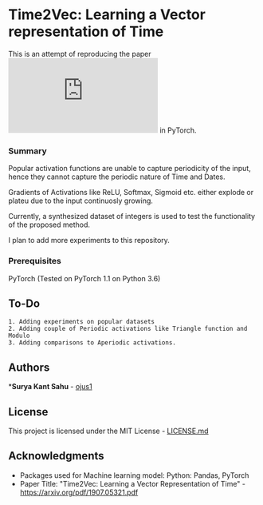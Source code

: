 # Time2Vec: Learning a Vector representation of Time

This is an attempt of reproducing the paper !["Time2Vec: Learning a Vector Representation of Time"](https://arxiv.org/pdf/1907.05321.pdf) in PyTorch.

### Summary
Popular activation functions are unable to capture periodicity of the input, hence they cannot capture the periodic nature of Time and Dates.

Gradients of Activations like ReLU, Softmax, Sigmoid etc. either explode or plateu due to the input continuosly growing.

Currently, a synthesized dataset of integers is used to test the functionality of the proposed method. 

I plan to add more experiments to this repository.

### Prerequisites

PyTorch (Tested on PyTorch 1.1 on Python 3.6)

## To-Do
    1. Adding experiments on popular datasets
    2. Adding couple of Periodic activations like Triangle function and Modulo
    3. Adding comparisons to Aperiodic activations.

## Authors

***Surya Kant Sahu** - [ojus1](https://github.com/ojus1)

## License

This project is licensed under the MIT License - [LICENSE.md](./LICENSE.md)

## Acknowledgments

* Packages used for Machine learning model: Python: Pandas, PyTorch
* Paper Title: "Time2Vec: Learning a Vector Representation of Time" - https://arxiv.org/pdf/1907.05321.pdf